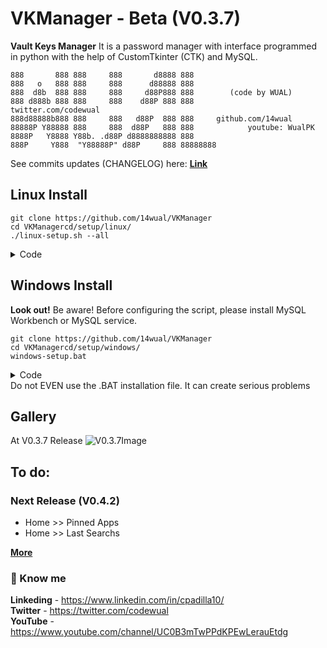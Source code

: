 # VKManager - Beta (V0.3.7)
<b>Vault Keys Manager</b> It is a password manager with interface programmed in python with the help of CustomTkinter (CTK) and MySQL.

```
888       888 888     888       d8888 888
888   o   888 888     888      d88888 888
888  d8b  888 888     888     d88P888 888        (code by WUAL)
888 d888b 888 888     888    d88P 888 888            twitter.com/codewual
888d88888b888 888     888   d88P  888 888     github.com/14wual
88888P Y88888 888     888  d88P   888 888            youtube: WualPK
8888P   Y8888 Y88b. .d88P d8888888888 888     
888P     Y888  "Y88888P" d88P     888 88888888
```

See commits updates (CHANGELOG) here: <a href="https://github.com/14wual/VKManager/blob/main/CHANGELOG.md"><b>Link</b></a>

## Linux Install
```
git clone https://github.com/14wual/VKManager
cd VKManagercd/setup/linux/
./linux-setup.sh --all
```

<details>
  <summary>Code</summary>
  
  ```bash
  if [[ "$1" == '--all' ]]; then 
        all ()
elif [[ "$1" == '--mysql' ]]; then 
        mysql ()
elif [[ "$1" == '--pip' ]]; then 
        pip()
elif [[ "$1" == '--command' ]]; then 
        command()
else 
        cat <<- EOF 
        Usage : ./linux-setup.sh --option 
                  
        Available Options : 
        --all       --mysql
        --command   --pip
        EOF 
fi
  ```
  
  <a href="https://github.com/14wual/VKManager/blob/main/setup/linux/linux-setup.sh"><b>See More (Full Code)</b></a>
  
</details>

## Windows Install
<b>Look out!</b> Be aware! Before configuring the script, please install MySQL Workbench or MySQL service.
```
git clone https://github.com/14wual/VKManager
cd VKManagercd/setup/windows/
windows-setup.bat
```


<details>
  <summary>Code</summary>
  
  ```python
  for x in pip_installers:
        try:
            os.system(f"pip install {x}")
        except:
            os.system(f"pip install {x}")
        finally:
            print(f"[ ✓ ] {x} installed correctly")
  ```
  
  ```python
  try:
        mlp = mysql.connector.connect(
            host="localhost",
            user=usser,
            password=passwd,
            database = database
            )
    except:
        print("[ ✕ ] Manually create the database.")
        exit()
    finally:
        print("[ ✓ ] Created Correctly")
        mlp.execute("SHOW TABLES")
  ```
  <a href="https://github.com/14wual/VKManager/blob/main/setup/windows/windows-setup.py"><b>See More (Full Code)</b></a>
  
</details>
  Do not EVEN use the .BAT installation file. It can create serious problems
  

## Gallery
At V0.3.7 Release
![V0.3.7Image](https://user-images.githubusercontent.com/105047274/206784858-e3be48f5-8d6f-44d9-9dcc-391f81cd639d.png)

## To do:
 
### Next Release (V0.4.2)
 - Home >> Pinned Apps
 - Home >> Last Searchs
 
 <a href="https://github.com/14wual/VKManager/blob/main/CHANGELOG.md"><b>More</b></a>

<h3>🚀 Know me </h3>

<b>Linkeding</b> - https://www.linkedin.com/in/cpadilla10/ <br>
<b>Twitter</b> - https://twitter.com/codewual <br>
<b>YouTube</b> - https://www.youtube.com/channel/UC0B3mTwPPdKPEwLerauEtdg <br>
